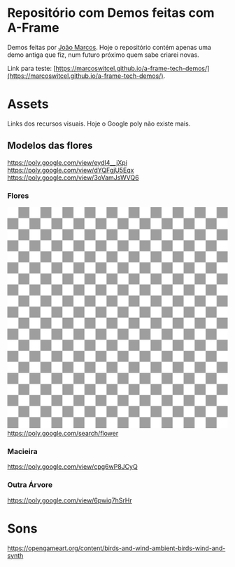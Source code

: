 # Repositório com Demos feitas com A-Frame

Demos feitas por [João Marcos](https://github.com/marcoswitcel). Hoje o repositório contém apenas uma demo antiga que fiz, num futuro próximo quem sabe criarei novas.

Link para teste: [https://marcoswitcel.github.io/a-frame-tech-demos/](https://marcoswitcel.github.io/a-frame-tech-demos/).

# Assets

Links dos recursos visuais. Hoje o Google poly não existe mais. 

## Modelos das flores
https://poly.google.com/view/eydI4__jXpi
https://poly.google.com/view/dYQFgjU5Eqx
https://poly.google.com/view/3oVamJsWVQ6

### Flores

![Gif do modelo](assets/floor.jpg?raw=true)
https://poly.google.com/search/flower

### Macieira

https://poly.google.com/view/cpg6wP8JCyQ

### Outra Árvore

https://poly.google.com/view/6pwiq7hSrHr

# Sons
https://opengameart.org/content/birds-and-wind-ambient-birds-wind-and-synth